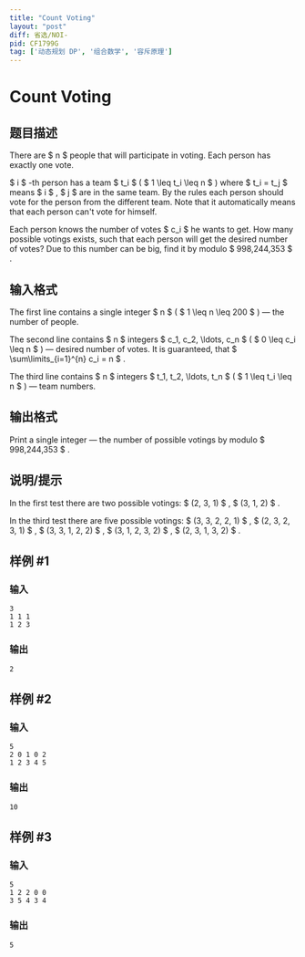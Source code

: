 ```yaml
---
title: "Count Voting"
layout: "post"
diff: 省选/NOI-
pid: CF1799G
tag: ['动态规划 DP', '组合数学', '容斥原理']
---
```


# Count Voting

## 题目描述

There are $ n $ people that will participate in voting. Each person has exactly one vote.

 $ i $ -th person has a team $ t_i $ ( $ 1 \leq t_i \leq n $ ) where $ t_i = t_j $ means $ i $ , $ j $ are in the same team. By the rules each person should vote for the person from the different team. Note that it automatically means that each person can't vote for himself.

Each person knows the number of votes $ c_i $ he wants to get. How many possible votings exists, such that each person will get the desired number of votes? Due to this number can be big, find it by modulo $ 998\,244\,353 $ .

## 输入格式

The first line contains a single integer $ n $ ( $ 1 \leq n \leq 200 $ ) — the number of people.

The second line contains $ n $ integers $ c_1, c_2, \ldots, c_n $ ( $ 0 \leq c_i \leq n $ ) — desired number of votes. It is guaranteed, that $ \sum\limits_{i=1}^{n} c_i = n $ .

The third line contains $ n $ integers $ t_1, t_2, \ldots, t_n $ ( $ 1 \leq t_i \leq n $ ) — team numbers.

## 输出格式

Print a single integer — the number of possible votings by modulo $ 998\,244\,353 $ .

## 说明/提示

In the first test there are two possible votings: $ (2, 3, 1) $ , $ (3, 1, 2) $ .

In the third test there are five possible votings: $ (3, 3, 2, 2, 1) $ , $ (2, 3, 2, 3, 1) $ , $ (3, 3, 1, 2, 2) $ , $ (3, 1, 2, 3, 2) $ , $ (2, 3, 1, 3, 2) $ .

## 样例 #1

### 输入

```
3
1 1 1
1 2 3
```

### 输出

```
2
```

## 样例 #2

### 输入

```
5
2 0 1 0 2
1 2 3 4 5
```

### 输出

```
10
```

## 样例 #3

### 输入

```
5
1 2 2 0 0
3 5 4 3 4
```

### 输出

```
5
```

